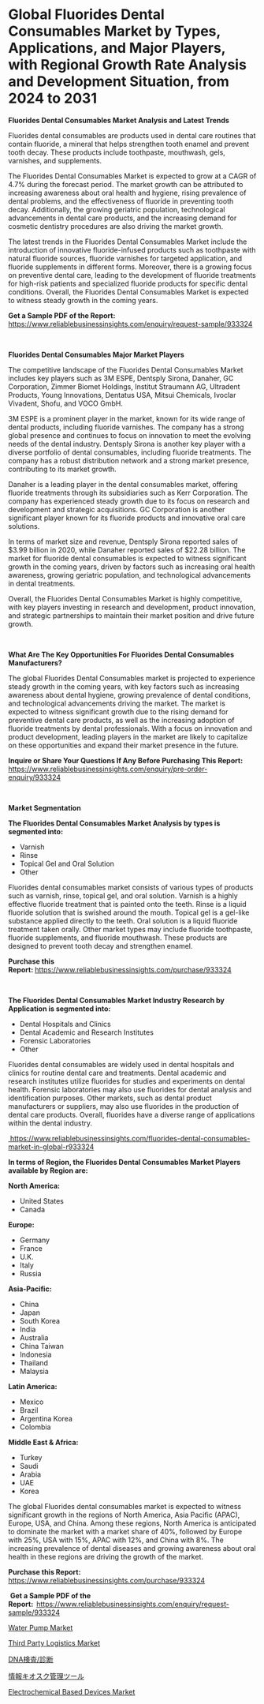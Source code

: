 <p><h1>Global Fluorides Dental Consumables Market by Types, Applications, and Major Players, with Regional Growth Rate Analysis and Development Situation, from 2024 to 2031</h1></p><p><strong>Fluorides Dental Consumables Market Analysis and Latest Trends</strong></p>
<p><p>Fluorides dental consumables are products used in dental care routines that contain fluoride, a mineral that helps strengthen tooth enamel and prevent tooth decay. These products include toothpaste, mouthwash, gels, varnishes, and supplements.</p><p>The Fluorides Dental Consumables Market is expected to grow at a CAGR of 4.7% during the forecast period. The market growth can be attributed to increasing awareness about oral health and hygiene, rising prevalence of dental problems, and the effectiveness of fluoride in preventing tooth decay. Additionally, the growing geriatric population, technological advancements in dental care products, and the increasing demand for cosmetic dentistry procedures are also driving the market growth.</p><p>The latest trends in the Fluorides Dental Consumables Market include the introduction of innovative fluoride-infused products such as toothpaste with natural fluoride sources, fluoride varnishes for targeted application, and fluoride supplements in different forms. Moreover, there is a growing focus on preventive dental care, leading to the development of fluoride treatments for high-risk patients and specialized fluoride products for specific dental conditions. Overall, the Fluorides Dental Consumables Market is expected to witness steady growth in the coming years.</p></p>
<p><strong>Get a Sample PDF of the Report:&nbsp;</strong> <a href="https://www.reliablebusinessinsights.com/enquiry/request-sample/933324">https://www.reliablebusinessinsights.com/enquiry/request-sample/933324</a></p>
<p>&nbsp;</p>
<p><strong>Fluorides Dental Consumables Major Market Players</strong></p>
<p><p>The competitive landscape of the Fluorides Dental Consumables Market includes key players such as 3M ESPE, Dentsply Sirona, Danaher, GC Corporation, Zimmer Biomet Holdings, Institut Straumann AG, Ultradent Products, Young Innovations, Dentatus USA, Mitsui Chemicals, Ivoclar Vivadent, Shofu, and VOCO GmbH.</p><p>3M ESPE is a prominent player in the market, known for its wide range of dental products, including fluoride varnishes. The company has a strong global presence and continues to focus on innovation to meet the evolving needs of the dental industry. Dentsply Sirona is another key player with a diverse portfolio of dental consumables, including fluoride treatments. The company has a robust distribution network and a strong market presence, contributing to its market growth.</p><p>Danaher is a leading player in the dental consumables market, offering fluoride treatments through its subsidiaries such as Kerr Corporation. The company has experienced steady growth due to its focus on research and development and strategic acquisitions. GC Corporation is another significant player known for its fluoride products and innovative oral care solutions.</p><p>In terms of market size and revenue, Dentsply Sirona reported sales of $3.99 billion in 2020, while Danaher reported sales of $22.28 billion. The market for fluoride dental consumables is expected to witness significant growth in the coming years, driven by factors such as increasing oral health awareness, growing geriatric population, and technological advancements in dental treatments.</p><p>Overall, the Fluorides Dental Consumables Market is highly competitive, with key players investing in research and development, product innovation, and strategic partnerships to maintain their market position and drive future growth.</p></p>
<p>&nbsp;</p>
<p><strong>What Are The Key Opportunities For Fluorides Dental Consumables Manufacturers?</strong></p>
<p><p>The global Fluorides Dental Consumables market is projected to experience steady growth in the coming years, with key factors such as increasing awareness about dental hygiene, growing prevalence of dental conditions, and technological advancements driving the market. The market is expected to witness significant growth due to the rising demand for preventive dental care products, as well as the increasing adoption of fluoride treatments by dental professionals. With a focus on innovation and product development, leading players in the market are likely to capitalize on these opportunities and expand their market presence in the future.</p></p>
<p><strong>Inquire or Share Your Questions If Any Before Purchasing This Report:</strong> <a href="https://www.reliablebusinessinsights.com/enquiry/pre-order-enquiry/933324">https://www.reliablebusinessinsights.com/enquiry/pre-order-enquiry/933324</a></p>
<p>&nbsp;</p>
<p><strong>Market Segmentation</strong></p>
<p><strong>The Fluorides Dental Consumables Market Analysis by types is segmented into:</strong></p>
<p><ul><li>Varnish</li><li>Rinse</li><li>Topical Gel and Oral Solution</li><li>Other</li></ul></p>
<p><p>Fluorides dental consumables market consists of various types of products such as varnish, rinse, topical gel, and oral solution. Varnish is a highly effective fluoride treatment that is painted onto the teeth. Rinse is a liquid fluoride solution that is swished around the mouth. Topical gel is a gel-like substance applied directly to the teeth. Oral solution is a liquid fluoride treatment taken orally. Other market types may include fluoride toothpaste, fluoride supplements, and fluoride mouthwash. These products are designed to prevent tooth decay and strengthen enamel.</p></p>
<p><strong>Purchase this Report:&nbsp;</strong><a href="https://www.reliablebusinessinsights.com/purchase/933324">https://www.reliablebusinessinsights.com/purchase/933324</a></p>
<p>&nbsp;</p>
<p><strong>The Fluorides Dental Consumables Market Industry Research by Application is segmented into:</strong></p>
<p><ul><li>Dental Hospitals and Clinics</li><li>Dental Academic and Research Institutes</li><li>Forensic Laboratories</li><li>Other</li></ul></p>
<p><p>Fluorides dental consumables are widely used in dental hospitals and clinics for routine dental care and treatments. Dental academic and research institutes utilize fluorides for studies and experiments on dental health. Forensic laboratories may also use fluorides for dental analysis and identification purposes. Other markets, such as dental product manufacturers or suppliers, may also use fluorides in the production of dental care products. Overall, fluorides have a diverse range of applications within the dental industry.</p></p>
<p><a href="https://www.reliablebusinessinsights.com/fluorides-dental-consumables-market-in-global-r933324">&nbsp;https://www.reliablebusinessinsights.com/fluorides-dental-consumables-market-in-global-r933324</a></p>
<p><strong>In terms of Region, the Fluorides Dental Consumables Market Players available by Region are:</strong></p>
<p>
    <p> <strong> North America: </strong>
        <ul>
            <li>United States</li>
            <li>Canada</li>
        </ul>
        </p> 
    <p> <strong> Europe: </strong>
        <ul>
            <li>Germany</li>
            <li>France</li>
            <li>U.K.</li>
            <li>Italy</li>
            <li>Russia</li>
        </ul>
        </p> 
    <p> <strong> Asia-Pacific: </strong>
        <ul>
            <li>China</li>
            <li>Japan</li>
            <li>South Korea</li>
            <li>India</li>
            <li>Australia</li>
            <li>China Taiwan</li>
            <li>Indonesia</li>
            <li>Thailand</li>
            <li>Malaysia</li>
        </ul>
        </p> 
    <p> <strong> Latin America: </strong>
        <ul>
            <li>Mexico</li>
            <li>Brazil</li>
            <li>Argentina Korea</li>
            <li>Colombia</li>
        </ul>
        </p> 
    <p> <strong> Middle East & Africa: </strong>
        <ul>
            <li>Turkey</li>
            <li>Saudi</li>
            <li>Arabia</li>
            <li>UAE</li>
            <li>Korea</li>
        </ul>
    </p>
    </p>
<p><p>The global Fluorides dental consumables market is expected to witness significant growth in the regions of North America, Asia Pacific (APAC), Europe, USA, and China. Among these regions, North America is anticipated to dominate the market with a market share of 40%, followed by Europe with 25%, USA with 15%, APAC with 12%, and China with 8%. The increasing prevalence of dental diseases and growing awareness about oral health in these regions are driving the growth of the market.</p></p>
<p><strong>Purchase this Report: </strong><a href="https://www.reliablebusinessinsights.com/purchase/933324">https://www.reliablebusinessinsights.com/purchase/933324</a></p>
<p>&nbsp;<strong>Get a Sample PDF of the Report:&nbsp;&nbsp;</strong><a href="https://www.reliablebusinessinsights.com/enquiry/request-sample/933324">https://www.reliablebusinessinsights.com/enquiry/request-sample/933324</a></p>
<p><strong></strong></p>
<p><p><a href="https://issuu.com/reportprime-2/docs/water-pump-market-size-2030.pptx_e10716a565610c">Water Pump Market</a></p><p><a href="https://medium.com/@michael.parsons65654/global-third-party-logistics-market-is-projected-to-grow-at-a-cagr-of-5-7-c7473918dadf">Third Party Logistics Market</a></p><p><a href="https://medium.com/@tealricheld61/%E3%82%B0%E3%83%AD%E3%83%BC%E3%83%90%E3%83%ABdna%E3%83%86%E3%82%B9%E3%83%88-%E8%A8%BA%E6%96%AD%E5%B8%82%E5%A0%B4-%E3%82%A2%E3%83%97%E3%83%AA%E3%82%B1%E3%83%BC%E3%82%B7%E3%83%A7%E3%83%B3-%E3%82%A8%E3%83%B3%E3%83%89%E3%83%A6%E3%83%BC%E3%82%BA%E7%94%A3%E6%A5%AD-%E3%82%BF%E3%82%A4%E3%83%97-%E8%A3%85%E7%BD%AE-%E3%81%8A%E3%82%88%E3%81%B3%E5%9C%B0%E5%9F%9F%E3%81%AB%E7%84%A6%E7%82%B9%E3%82%92%E5%BD%93%E3%81%A6%E3%81%9F%E5%88%86%E6%9E%90%E3%81%A8%E4%BA%88%E6%B8%AC-2024%E5%B9%B4-2031%E5%B9%B4-4cccfa42c8c4">DNA検査/診断</a></p><p><a href="https://medium.com/@jethro6smck/%E6%83%85%E5%A0%B1%E3%82%AD%E3%82%AA%E3%82%B9%E3%82%AF%E7%AE%A1%E7%90%86%E3%83%84%E3%83%BC%E3%83%AB%E5%B8%82%E5%A0%B4-%E5%9C%B0%E5%9F%9F%E3%83%AC%E3%83%99%E3%83%AB%E3%81%8A%E3%82%88%E3%81%B3%E5%9B%BD%E3%83%AC%E3%83%99%E3%83%AB%E5%88%86%E6%9E%90-%E7%AB%B6%E4%BA%89%E7%92%B0%E5%A2%83%E3%81%AB%E7%84%A6%E7%82%B9%E3%82%92%E5%BD%93%E3%81%A6%E3%81%9F%E3%82%B0%E3%83%AD%E3%83%BC%E3%83%90%E3%83%AB%E3%81%8A%E3%82%88%E3%81%B3%E5%9C%B0%E5%9F%9F%E5%88%A5%E5%88%86%E6%9E%90-%E5%88%86%E6%9E%90%E3%81%A8%E4%BA%88%E6%B8%AC-2024%E5%B9%B4-2031%E5%B9%B4-ea2a5a919b2f">情報キオスク管理ツール</a></p><p><a href="https://github.com/wwwkeltoum/Market-Research-Report-List-4/blob/main/electrochemical-based-devices-market.md">Electrochemical Based Devices Market</a></p></p>